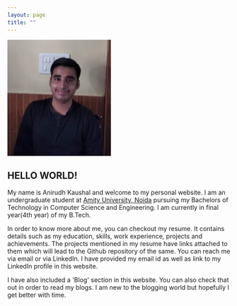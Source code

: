 ```yaml
---
layout: page
title: ""
---
```

![Alt text](new-dp.jpg?raw=true "Title")

## HELLO WORLD!
My name is Anirudh Kaushal and welcome to my personal website. I am an undergraduate student at [Amity University, Noida](https://www.amity.edu/) pursuing my Bachelors of Technology in Computer Science and Engineering. I am currently in final year(4th year) of my B.Tech. 

In order to know more about me, you can checkout my resume. It contains details such as my education, skills, work experience, projects and achievements. The projects mentioned in my resume have links attached to them which will lead to the Github repository of the same. You can reach me via email or via LinkedIn. I have provided my email id as well as link to my LinkedIn profile in this website. 

I have also included a 'Blog' section in this website. You can also check that out in order to read my blogs. I am new to the blogging world but hopefully I get better with time.

